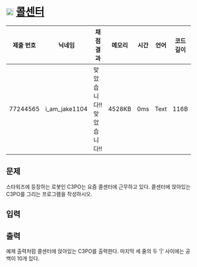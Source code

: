 # <img width="20px"  src="https://d2gd6pc034wcta.cloudfront.net/tier/1.svg" class="solvedac-tier"> [콜센터](https://www.acmicpc.net/problem/5339) 

| 제출 번호 | 닉네임 | 채점 결과 | 메모리 | 시간 | 언어 | 코드 길이 |
|---|---|---|---|---|---|---|
|77244565| i_am_jake1104|맞았습니다!! 맞았습니다!!|4528KB|0ms|Text|116B|

## 문제
<p>스타워즈에 등장하는 로봇인 C3PO는 요즘 콜센터에 근무하고 있다. 콜센터에 앉아있는 C3PO를 그리는 프로그램을 작성하시오.</p>

## 입력


## 출력
<p>예제 출력처럼 콜센터에 앉아있는 C3PO를 출력한다. 마지막 세 줄의 두 '|' 사이에는 공백이 10개 있다.</p>

